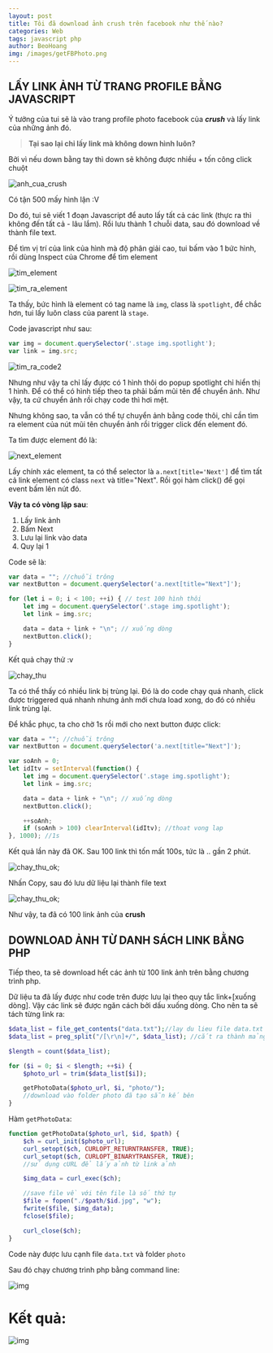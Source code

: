 ```yaml
---
layout: post
title: Tôi đã download ảnh crush trên facebook như thế nào?
categories: Web
tags: javascript php
author: BeoHoang
img: /images/getFBPhoto.png
---
```


## LẤY LINK ẢNH TỪ TRANG PROFILE BẰNG JAVASCRIPT

Ý tưởng của tui sẽ là vào trang profile photo facebook của ***crush*** và lấy link của những ảnh đó.

> **Tại sao lại chỉ lấy link mà không down hình luôn?**

Bởi vì nếu down bằng tay thì down sẽ không được nhiều + tốn công click chuột

![anh_cua_crush](/images/getFBPhoto_1.jpg)

Có tận 500 mấy hình lận :V

Do đó, tui sẽ viết 1 đoạn Javascript để auto lấy tất cả các link (thực ra thì không đến tất cả - lâu lắm). Rồi lưu thành 1 chuỗi data, sau đó download về thành file text.

Để tìm vị trí của link của hình mà độ phân giải cao, tui bấm vào 1 bức hình, rồi dùng Inspect của Chrome để tìm element

![tim_element](/images/getFBPhoto_2.jpg)

![tim_ra_element](/images/getFBPhoto_3.jpg)

Ta thấy, bức hình là element có tag name là `img`, class là `spotlight`, để chắc hơn, tui lấy luôn class của parent là `stage`.

Code javascript như sau:

```javascript
var img = document.querySelector('.stage img.spotlight');
var link = img.src;
```

![tim_ra_code2](/images/getFBPhoto_5.jpg)

Nhưng như vậy ta chỉ lấy được có 1 hình thôi do popup spotlight chỉ hiển thị 1 hình. Để có thể có hình tiếp theo ta phải bấm mũi tên để chuyển ảnh. Như vậy, ta cứ chuyển ảnh rồi chạy code thì hơi mệt.

Nhưng không sao, ta vẫn có thể tự chuyển ảnh bằng code thôi, chỉ cần tìm ra element của nút mũi tên chuyển ảnh rồi trigger click đến element đó.

Ta tìm được element đó là:

![next_element](/images/getFBPhoto_6.jpg)

Lấy chính xác element, ta có thể selector là `a.next[title='Next']` để tìm tất cả link element có class `next` và title="Next". Rồi gọi hàm click() để gọi event bấm lên nút đó.

**Vậy ta có vòng lặp sau**:
1. Lấy link ảnh
2. Bấm Next
3. Lưu lại link vào data
4. Quy lại 1

Code sẽ là:

```js
var data = ""; //chuỗi trông
var nextButton = document.querySelector('a.next[title="Next"]');

for (let i = 0; i < 100; ++i) { // test 100 hình thôi
	let img = document.querySelector('.stage img.spotlight');
	let link = img.src;

	data = data + link + "\n"; // xuống dòng
	nextButton.click();
}
```

Kết quả chạy thử :v

![chay_thu](/images/getFBPhoto_7.jpg)

Ta có thể thấy có nhiều link bị trùng lại. Đó là do code chạy quá nhanh, click được triggered quá nhanh nhưng ảnh mới chưa load xong, do đó có nhiều link trùng lại.

Để khắc phục, ta cho chờ 1s rồi mới cho next button được click:

```js
var data = ""; //chuỗi trông
var nextButton = document.querySelector('a.next[title="Next"]');

var soAnh = 0;
let idItv = setInterval(function() {
	let img = document.querySelector('.stage img.spotlight');
	let link = img.src;

	data = data + link + "\n"; // xuống dòng
	nextButton.click();

	++soAnh;
	if (soAnh > 100) clearInterval(idItv); //thoat vong lap
}, 1000); //1s
```

Kết quả lần này đã OK. Sau 100 link thì tốn mất 100s, tức là .. gần 2 phút.

![chay_thu_ok](/images/getFBPhoto_8.jpg);

Nhấn Copy, sau đó lưu dữ liệu lại thành file text

![chay_thu_ok](/images/getFBPhoto_9.jpg);

Như vậy, ta đã có 100 link ảnh của **crush**

## DOWNLOAD ẢNH TỪ DANH SÁCH LINK BẰNG PHP

Tiếp theo, ta sẽ download hết các ảnh từ 100 link ảnh trên bằng chương trình php.

Dữ liệu ta đã lấy được như code trên được lưu lại theo quy tắc link+[xuống dòng]. Vậy các link sẽ được ngăn cách bởi dấu xuống dòng. Cho nên ta sẽ tách từng link ra:

```php
$data_list = file_get_contents("data.txt");//lay du lieu file data.txt
$data_list = preg_split("/[\r\n]+/", $data_list); //cắt ra thành mảng

$length = count($data_list);

for ($i = 0; $i < $length; ++$i) {
	$photo_url = trim($data_list[$i]);

	getPhotoData($photo_url, $i, "photo/");
	//download vào folder photo đã tạo sẵn kế bên
}
```

Hàm `getPhotoData`:

```php
function getPhotoData($photo_url, $id, $path) {		
	$ch = curl_init($photo_url);
	curl_setopt($ch, CURLOPT_RETURNTRANSFER, TRUE);
	curl_setopt($ch, CURLOPT_BINARYTRANSFER, TRUE);
	//sử dụng cURL để lấy ảnh từ link ảnh

	$img_data = curl_exec($ch);

	//save file về với tên file là số thứ tự
	$file = fopen("./$path/$id.jpg", "w");
	fwrite($file, $img_data);
	fclose($file);

	curl_close($ch);
}
```

Code này được lưu cạnh file `data.txt` và folder `photo`

Sau đó chạy chương trình php bằng command line:

![img](/images/getFBPhoto_10.jpg)

# Kết quả:

![img](/images/getFBPhoto_11.jpg)